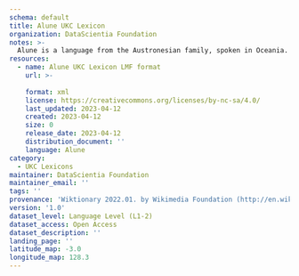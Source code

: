 ```yaml
---
schema: default
title: Alune UKC Lexicon
organization: DataScientia Foundation
notes: >-
  Alune is a language from the Austronesian family, spoken in Oceania. The UKC Lexicon of Alune is represented as a lexico-semantic network. It consists of words, word senses, synsets, as well as sense-level and synset-level relationships.
resources:
  - name: Alune UKC Lexicon LMF format
    url: >-
      
    format: xml
    license: https://creativecommons.org/licenses/by-nc-sa/4.0/
    last_updated: 2023-04-12
    created: 2023-04-12
    size: 0
    release_date: 2023-04-12
    distribution_document: ''
    language: Alune
category:
  - UKC Lexicons
maintainer: DataScientia Foundation
maintainer_email: ''
tags: ''
provenance: 'Wiktionary 2022.01. by Wikimedia Foundation (http://en.wiktionary.org); Princeton WordNet 2.1 by Princeton University (https://wordnet.princeton.edu)'
version: '1.0'
dataset_level: Language Level (L1-2)
dataset_access: Open Access
dataset_description: ''
landing_page: ''
latitude_map: -3.0
longitude_map: 128.3
---
```

